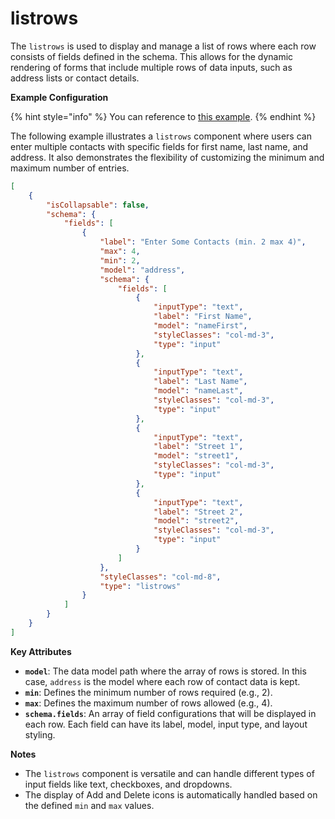 # listrows

The `listrows` is used to display and manage a list of rows where each row consists of fields defined in the schema. This allows for the dynamic rendering of forms that include multiple rows of data inputs, such as address lists or contact details.

**Example Configuration**

{% hint style="info" %}
You can reference to [this example](https://examplesdev.fmbetterforms.com/#/form/4AE6421A-C3B9-4218-9DB8-7692A2486BD4).
{% endhint %}

The following example illustrates a `listrows` component where users can enter multiple contacts with specific fields for first name, last name, and address. It also demonstrates the flexibility of customizing the minimum and maximum number of entries.

```json
[
    {
        "isCollapsable": false,
        "schema": {
            "fields": [
                {
                    "label": "Enter Some Contacts (min. 2 max 4)",
                    "max": 4,
                    "min": 2,
                    "model": "address",
                    "schema": {
                        "fields": [
                            {
                                "inputType": "text",
                                "label": "First Name",
                                "model": "nameFirst",
                                "styleClasses": "col-md-3",
                                "type": "input"
                            },
                            {
                                "inputType": "text",
                                "label": "Last Name",
                                "model": "nameLast",
                                "styleClasses": "col-md-3",
                                "type": "input"
                            },
                            {
                                "inputType": "text",
                                "label": "Street 1",
                                "model": "street1",
                                "styleClasses": "col-md-3",
                                "type": "input"
                            },
                            {
                                "inputType": "text",
                                "label": "Street 2",
                                "model": "street2",
                                "styleClasses": "col-md-3",
                                "type": "input"
                            }
                        ]
                    },
                    "styleClasses": "col-md-8",
                    "type": "listrows"
                }
            ]
        }
    }
]
```

**Key Attributes**

* **`model`**: The data model path where the array of rows is stored. In this case, `address` is the model where each row of contact data is kept.
* **`min`**: Defines the minimum number of rows required (e.g., 2).
* **`max`**: Defines the maximum number of rows allowed (e.g., 4).
* **`schema.fields`**: An array of field configurations that will be displayed in each row. Each field can have its label, model, input type, and layout styling.

**Notes**

* The `listrows` component is versatile and can handle different types of input fields like text, checkboxes, and dropdowns.
* The display of Add and Delete icons is automatically handled based on the defined `min` and `max` values.
